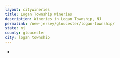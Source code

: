 ```yaml
---
layout: citywineries
title: Logan Township Wineries
description: Wineries in Logan Township, NJ
permalink: /new-jersey/gloucester/logan-township/
state: nj
county: gloucester
city: logan township
---
```

-
